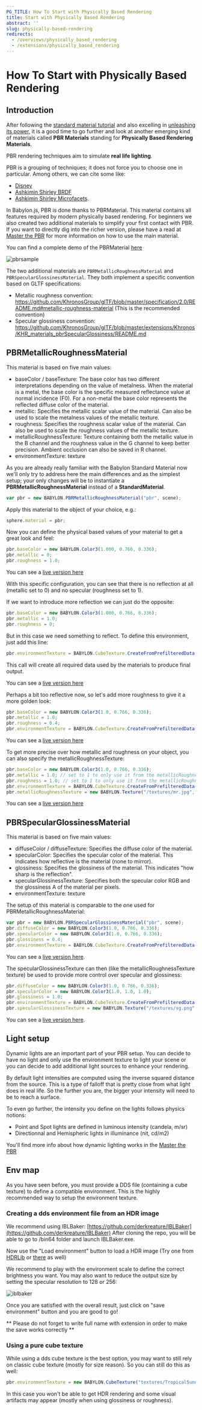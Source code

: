 ```yaml
---
PG_TITLE: How To Start with Physically Based Rendering
title: Start with Physically Based Rendering
abstract: ''
slug: physically-based-rendering
redirects:
  - /overviews/physically_based_rendering
  - /extensions/physically_based_rendering
---
```



# How To Start with Physically Based Rendering

## Introduction
After following the [standard material tutorial](/How_To/Materials) and also excelling in [unleashing its power](https://www.eternalcoding.com/?p=303), it is a good time to go further and look at another emerging kind of materials called **PBR Materials** standing for **Physically Based Rendering Materials**.

PBR rendering techniques aim to simulate **real life lighting**.

PBR is a grouping of techniques; it does not force you to choose one in particular. Among others, we can cite some like: 
* [Disney](http://blog.selfshadow.com/publications/s2012-shading-course/burley/s2012_pbs_disney_brdf_slides_v2.pdf)
* [Ashkimin Shirley BRDF](http://www.cs.utah.edu/~shirley/papers/jgtbrdf.pdf)
* [Ashkimin Shirley Microfacets](http://www.cs.utah.edu/~shirley/papers/facets.pdf).

In Babylon.js, PBR is done thanks to PBRMaterial. This material contains all features required by modern physically based rendering. For beginners we also created two additional materials to simplify your first contact with PBR. If you want to directly dig into the richer version, please have a read at [Master the PBR](/features/Physically_Based_Rendering_Master) for more information on how to use the main material.

You can find a complete demo of the PBRMaterial [here](http://www.babylonjs.com/demos/pbrglossy/)

![pbrsample](/img/pbr.jpg)

The two additional materials are `PBRMetallicRoughnessMaterial` and `PBRSpecularGlossinessMaterial`. They both implement a specific convention based on GLTF specifications:
* Metallic roughness convention: https://github.com/KhronosGroup/glTF/blob/master/specification/2.0/README.md#metallic-roughness-material (This is the recommended convention)
* Specular glossiness convention: https://github.com/KhronosGroup/glTF/blob/master/extensions/Khronos/KHR_materials_pbrSpecularGlossiness/README.md

## PBRMetallicRoughnessMaterial

This material is based on five main values:
* baseColor / baseTexture: The base color has two different interpretations depending on the value of metalness. When the material is a metal, the base color is the specific measured reflectance value at normal incidence (F0). For a non-metal the base color represents the reflected diffuse color of the material.
* metallic: Specifies the metallic scalar value of the material. Can also be used to scale the metalness values of the metallic texture.
* roughness: Specifies the roughness scalar value of the material. Can also be used to scale the roughness values of the metallic texture.
* metallicRoughnessTexture: Texture containing both the metallic value in the B channel and the roughness value in the G channel to keep better precision. Ambient occlusion can also be saved in R channel.
* environmentTexture: texture

As you are already really familiar with the Babylon Standard Material now we'll only try to address here the main differences and as the simplest setup; your only changes will be to instantiate a **PBRMetallicRoughnessMaterial** instead of a **StandardMaterial**.

```javascript
var pbr = new BABYLON.PBRMetallicRoughnessMaterial("pbr", scene);
```

Apply this material to the object of your choice, e.g.:
```javascript
sphere.material = pbr;
```

Now you can define the physical based values of your material to get a great look and feel:
```javascript
pbr.baseColor = new BABYLON.Color3(1.000, 0.766, 0.336);
pbr.metallic = 0;
pbr.roughness = 1.0;
```
You can see a [live version here](https://www.babylonjs-playground.com/#2FDQT5)

With this specific configuration, you can see that there is no reflection at all (metallic set to 0) and no specular (roughness set to 1).

If we want to introduce more reflection we can just do the opposite:
```javascript
pbr.baseColor = new BABYLON.Color3(1.000, 0.766, 0.336);
pbr.metallic = 1.0;
pbr.roughness = 0;
```

But in this case we need something to reflect. To define this environment, just add this line:
```javascript
pbr.environmentTexture = BABYLON.CubeTexture.CreateFromPrefilteredData("/textures/environment.dds", scene);
```

This call will create all required data used by the materials to produce final output.

You can see a [live version here](https://www.babylonjs-playground.com/#2FDQT5#11)

Perhaps a bit too reflective now, so let's add more roughness to give it a more golden look: 
```javascript
pbr.baseColor = new BABYLON.Color3(1.0, 0.766, 0.336);
pbr.metallic = 1.0;
pbr.roughness = 0.4;
pbr.environmentTexture = BABYLON.CubeTexture.CreateFromPrefilteredData("/textures/environment.dds", scene);
```

You can see a [live version here](https://www.babylonjs-playground.com/#2FDQT5#12)

To get more precise over how metallic and roughness on your object, you can also specify the metallicRoughnessTexture:
```javascript
pbr.baseColor = new BABYLON.Color3(1.0, 0.766, 0.336);
pbr.metallic = 1.0; // set to 1 to only use it from the metallicRoughnessTexture
pbr.roughness = 1.0; // set to 1 to only use it from the metallicRoughnessTexture
pbr.environmentTexture = BABYLON.CubeTexture.CreateFromPrefilteredData("/textures/environment.dds", scene);
pbr.metallicRoughnessTexture = new BABYLON.Texture("/textures/mr.jpg", scene);
```

You can see a [live version here](https://www.babylonjs-playground.com/#2FDQT5#13)

## PBRSpecularGlossinessMaterial

This material is based on five main values:
* diffuseColor / diffuseTexture: Specifies the diffuse color of the material.
* specularColor: Specifies the specular color of the material. This indicates how reflective is the material (none to mirror).
* glossiness: Specifies the glossiness of the material. This indicates "how sharp is the reflection".
* specularGlossinessTexture: Specifies both the specular color RGB and the glossiness A of the material per pixels.
* environmentTexture: texture

The setup of this material is comparable to the one used for PBRMetallicRoughnessMaterial:
```javascript
var pbr = new BABYLON.PBRSpecularGlossinessMaterial("pbr", scene);
pbr.diffuseColor = new BABYLON.Color3(1.0, 0.766, 0.336);
pbr.specularColor = new BABYLON.Color3(1.0, 0.766, 0.336);
pbr.glossiness = 0.4;
pbr.environmentTexture = BABYLON.CubeTexture.CreateFromPrefilteredData("/textures/environment.dds", scene);
```

You can see a [live version here](https://www.babylonjs-playground.com/#Z1VL3V#5).

The specularGlossinessTexture can then (like the metallicRoughnessTexture texture) be used to provide more control over specular and glossiness:
```javascript
pbr.diffuseColor = new BABYLON.Color3(1.0, 0.766, 0.336);
pbr.specularColor = new BABYLON.Color3(1.0, 1.0, 1.0);
pbr.glossiness = 1.0;
pbr.environmentTexture = BABYLON.CubeTexture.CreateFromPrefilteredData("/textures/environment.dds", scene);
pbr.specularGlossinessTexture = new BABYLON.Texture("/textures/sg.png", scene);
```

You can see a [live version here](https://www.babylonjs-playground.com/#Z1VL3V#4).

## Light setup

Dynamic lights are an important part of your PBR setup. You can decide to have no light and only use the environment texture to light your scene or you can decide to add additional light sources to enhance your rendering.

By default light intensities are computed using the inverse squared distance from the source. This is a type of falloff that is pretty close from what light does in real life. So the further you are, the bigger your intensity will need to be to reach a surface.

To even go further, the intensity you define on the lights follows physics notions:

* Point and Spot lights are defined in luminous intensity (candela, m/sr)
* Directionnal and Hemispheric lights in illuminance (nit, cd/m2)

You'll find more info about how dynamic lighting works in the [Master the PBR](/how_to/Physically_Based_Rendering_Master#light-setup)


## Env map
As you have seen before, you must provide a DDS file (containing a cube texture) to define a compatible environment. This is the highly recommended way to setup the environment texture.

### Creating a dds environment file from an HDR image
We recommend using IBLBaker: [https://github.com/derkreature/IBLBaker](https://github.com/derkreature/IBLBaker)
After cloning the repo, you will be able to go to /bin64 folder and launch IBLBaker.exe.

Now use the "Load environment" button to load a HDR image (Try one from [HDRLib](http://hdrlib.com/) or [there](https://github.com/sbtron/BabylonJS-glTFLoader/tree/master/src/images) as well)

We recommend to play with the environment scale to define the correct brightness you want.
You may also want to reduce the output size by setting the specular resolution to 128 or 256:

![iblbaker](/img/iblbaker.jpg)

Once you are satisfied with the overall result, just click on "save environment" button and you are good to go! 

** Please do not forget to write full name with extension in order to make the save works correctly **

### Using a pure cube texture
While using a dds cube texture is the best option, you may want to still rely on classic cube texture (mostly for size reason).
So you can still do this as well:
```javascript
pbr.environmentTexture = new BABYLON.CubeTexture("textures/TropicalSunnyDay", scene);
```
In this case you won't be able to get HDR rendering and some visual artifacts may appear (mostly when using glossiness or roughness).

